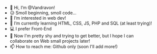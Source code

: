 - 👋 Hi, I’m @Vandravon!
- :disappointed_relieved: Smoll beginning, smoll code...
- 👀 I’m interested in web dev!
- 🌱 I’m currently learning HTML, CSS, JS, PHP and SQL (at least trying)!
- 💻 I prefer Front-End
- 💞️ Now I'm pretty shy and trying to get better, but I hope I can collaborate on Web small projects later!
- 📫 How to reach me: Github only (soon I'll add more!)

<!---
Vandravon/Vandravon is a ✨ special ✨ repository because its `README.md` (this file) appears on your GitHub profile.
You can click the Preview link to take a look at your changes.
--->
